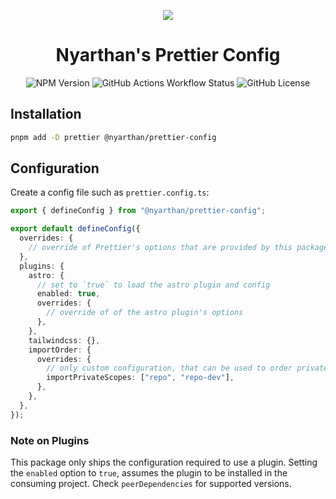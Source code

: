 <p align="center">
  <img src="https://raw.githubusercontent.com/prettier/prettier-logo/refs/heads/master/images/prettier-wide-dark.svg" />
  <h1 align="center">Nyarthan's Prettier Config</h1>
</p>

<div align="center">

![NPM Version](https://img.shields.io/npm/v/%40nyarthan%2Fprettier-config?style=for-the-badge&logo=npm&logoColor=%23fff&label=npm&labelColor=cd0000&color=%23fff)
![GitHub Actions Workflow Status](https://img.shields.io/github/actions/workflow/status/nyarthan/prettier-config/ci.yaml?branch=master&style=for-the-badge&logo=github&logoColor=%23fff&label=CI&labelColor=%23151b23)
![GitHub License](https://img.shields.io/github/license/nyarthan/prettier-config?style=for-the-badge&labelColor=%23151b23&color=%23f0f6fc)

</div>

## Installation

```sh
pnpm add -D prettier @nyarthan/prettier-config
```

## Configuration

Create a config file such as `prettier.config.ts`:

```typescript
export { defineConfig } from "@nyarthan/prettier-config";

export default defineConfig({
  overrides: {
    // override of Prettier's options that are provided by this package
  },
  plugins: {
    astro: {
      // set to `true` to load the astro plugin and config
      enabled: true,
      overrides: {
        // override of of the astro plugin's options
      },
    },
    tailwindcss: {},
    importOrder: {
      overrides: {
        // only custom configuration, that can be used to order private imports in a monorepo
        importPrivateScopes: ["repo", "repo-dev"],
      },
    },
  },
});
```

### Note on Plugins

This package only ships the configuration required to use a plugin.
Setting the `enabled` option to `true`, assumes the plugin to be installed in the consuming project.
Check `peerDependencies` for supported versions.
